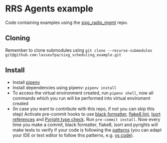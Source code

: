 # RRS Agents example

Code containing examples using the [sixg_radio_mgmt](https://github.com/lasseufpa/sixg_radio_mgmt) repo.

## Cloning
Remember to clone submodules using `git clone --recurse-submodules git@github.com:lasseufpa/sixg_scheduling_example.git`

## Install

- Install [pipenv](https://github.com/pypa/pipenv)
- Install dependencies using pipenv: `pipenv install`
- To access the virtual environment created, run `pipenv shell`, now all commands which you run will be performed into virtual enviroment created
- (In case you want to contribute with this repo, if not you can skip this step) Activate pre-commit hooks to use [black formatter](https://github.com/psf/black), [flake8 lint](https://gitlab.com/pycqa/flake8), [Isort references](https://github.com/timothycrosley/isort) and [Pyright type check](https://github.com/microsoft/pyright). Run `pre-commit install`. Now every time you make a commit, black formatter, flake8, isort and pyrights will make tests to verify if your code is following the [patterns](https://realpython.com/python-pep8/) (you can adapt your IDE or text editor to follow this patterns, e.g. [vs code](https://code.visualstudio.com/docs/python/python-tutorial#_next-steps)).